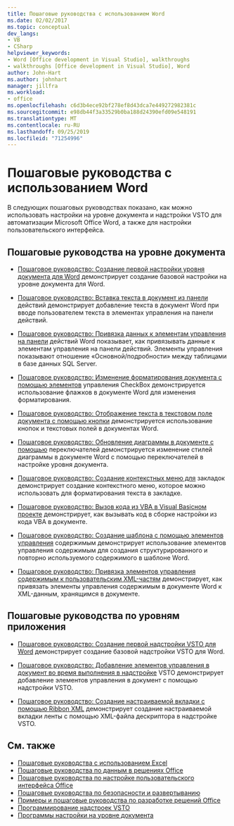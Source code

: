 ```yaml
---
title: Пошаговые руководства с использованием Word
ms.date: 02/02/2017
ms.topic: conceptual
dev_langs:
- VB
- CSharp
helpviewer_keywords:
- Word [Office development in Visual Studio], walkthroughs
- walkthroughs [Office development in Visual Studio], Word
author: John-Hart
ms.author: johnhart
manager: jillfra
ms.workload:
- office
ms.openlocfilehash: c6d3b4ece92bf278ef8d43dca7e449272982381c
ms.sourcegitcommit: e98db44f3a33529b0ba188d24390efd09e548191
ms.translationtype: MT
ms.contentlocale: ru-RU
ms.lasthandoff: 09/25/2019
ms.locfileid: "71254996"
---
```

# <a name="walkthroughs-using-word"></a>Пошаговые руководства с использованием Word
  В следующих пошаговых руководствах показано, как можно использовать настройки на уровне документа и надстройки VSTO для автоматизации Microsoft Office Word, а также для настройки пользовательского интерфейса.

## <a name="document-level-walkthroughs"></a>Пошаговые руководства на уровне документа
- [Пошаговое руководство: Создание первой настройки уровня документа для Word](../vsto/walkthrough-creating-your-first-document-level-customization-for-word.md) демонстрирует создание базовой настройки на уровне документа для Word.

- [Пошаговое руководство: Вставка текста в документ из панели](../vsto/walkthrough-inserting-text-into-a-document-from-an-actions-pane.md) действий демонстрирует добавление текста в документ Word при вводе пользователем текста в элементах управления на панели действий.

- [Пошаговое руководство: Привязка данных к элементам управления на панели](../vsto/walkthrough-binding-data-to-controls-on-a-word-actions-pane.md) действий Word показывает, как привязывать данные к элементам управления на панели действий. Элементы управления показывают отношение «Основной/подробности» между таблицами в базе данных SQL Server.

- [Пошаговое руководство: Изменение форматирования документа с помощью элементов](../vsto/walkthrough-changing-document-formatting-using-checkbox-controls.md) управления CheckBox демонстрируется использование флажков в документе Word для изменения форматирования.

- [Пошаговое руководство: Отображение текста в текстовом поле документа с помощью кнопки](../vsto/walkthrough-displaying-text-in-a-text-box-in-a-document-using-a-button.md) демонстрируется использование кнопок и текстовых полей в документах Word.

- [Пошаговое руководство: Обновление диаграммы в документе с помощью](../vsto/walkthrough-updating-a-chart-in-a-document-using-radio-buttons.md) переключателей демонстрируется изменение стилей диаграммы в документе Word с помощью переключателей в настройке уровня документа.

- [Пошаговое руководство: Создание контекстных меню для](../vsto/walkthrough-creating-shortcut-menus-for-bookmarks.md) закладок демонстрирует создание контекстного меню, которое можно использовать для форматирования текста в закладке.

- [Пошаговое руководство: Вызов кода из VBA в Visual Basicном проекте](../vsto/walkthrough-calling-code-from-vba-in-a-visual-basic-project.md) демонстрирует, как вызывать код в сборке настройки из кода VBA в документе.

- [Пошаговое руководство: Создание шаблона с помощью элементов управления](../vsto/walkthrough-creating-a-template-by-using-content-controls.md) содержимым демонстрирует использование элементов управления содержимым для создания структурированного и повторно используемого содержимого в шаблоне Word.

- [Пошаговое руководство: Привязка элементов управления содержимым к пользовательским XML-частям](../vsto/walkthrough-binding-content-controls-to-custom-xml-parts.md) демонстрирует, как привязать элементы управления содержимым в документе Word к XML-данным, хранящимся в документе.

## <a name="application-level-walkthroughs"></a>Пошаговые руководства по уровням приложения
- [Пошаговое руководство: Создание первой надстройки VSTO для Word](../vsto/walkthrough-creating-your-first-vsto-add-in-for-word.md) демонстрирует создание базовой надстройки VSTO для Word.

- [Пошаговое руководство: Добавление элементов управления в документ во время выполнения в надстройке](../vsto/walkthrough-adding-controls-to-a-document-at-run-time-in-a-vsto-add-in.md) VSTO демонстрирует добавление элементов управления в документ с помощью надстройки VSTO.

- [Пошаговое руководство: Создание настраиваемой вкладки с помощью Ribbon XML](../vsto/walkthrough-creating-a-custom-tab-by-using-ribbon-xml.md) демонстрирует создание настраиваемой вкладки ленты с помощью XML-файла дескриптора в надстройке VSTO.

## <a name="see-also"></a>См. также
- [Пошаговые руководства с использованием Excel](../vsto/walkthroughs-using-excel.md)
- [Пошаговые руководства по данным в решениях Office](../vsto/data-in-office-solutions-walkthroughs.md)
- [Пошаговые руководства по настройке пользовательского интерфейса Office](../vsto/office-ui-customization-walkthroughs.md)
- [Пошаговые руководства по безопасности и развертыванию](../vsto/security-and-deployment-walkthroughs.md)
- [Примеры и пошаговые руководства по разработке решений Office](../vsto/office-development-samples-and-walkthroughs.md)
- [Программирование надстроек VSTO](../vsto/programming-vsto-add-ins.md)
- [Программы настройки на уровне документа](../vsto/programming-document-level-customizations.md)
